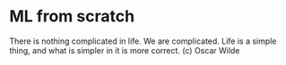 
# ML from scratch

There is nothing complicated in life. We are complicated. Life is a simple thing, and what is simpler in it is more correct. (c) Oscar Wilde


